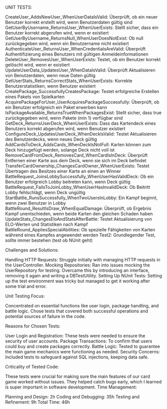 UNIT TESTS:

CreateUser_AddsNewUser_WhenUserDataIsValid:             Überprüft, ob ein neuer Benutzer korrekt erstellt wird, wenn Benutzerdaten gültig sind
GetUserByUsername_ReturnsUser_WhenUserExists:           Stellt sicher, dass ein Benutzer korrekt abgerufen wird, wenn er existiert
GetUserByUsername_ReturnsNull_WhenUserDoesNotExist:     Ob null zurückgegeben wird, wenn ein Benutzername nicht existiert
AuthenticateUser_ReturnsUser_WhenCredentialsAreValid:   Überprüft Authentifizierung eines Benutzers mit gültigen Anmeldeinformationen
DeleteUser_RemovesUser_WhenUserExists:                  Testet, ob ein Benutzer korrekt gelöscht wird, wenn er existiert
UpdateUserData_UpdatesUser_WhenDataIsValid:             Überprüft Aktualisieren von Benutzerdaten, wenn neue Daten gültig
GetUserStats_ReturnsCorrectStats_WhenUserExists:        Korrekte Benutzerstatistiken, wenn Benutzer existiert
CreatePackage_SuccessfullyCreatesPackage:               Testet erfolgreiche Erstellen eines Pakets von Spielkarten
AcquirePackageForUser_UserAcquiresPackageSuccessfully:  Überprüft, ob ein Benutzer erfolgreich ein Paket erwerben kann
IsPackageAvailable_ReturnsTrueWhenPackagesExist:        Stellt sicher, dass true zurückgegeben wird, wenn Pakete (min 1) verfügbar sind
GetDeck_ReturnsUserDeck_WhenUserExists:                 Dass das Kartendeck eines Benutzers korrekt abgerufen wird, wenn Benutzer existiert
ConfigureDeck_UpdatesUserDeck_WhenDeckIsValid:          Testet Aktualisieren des Benutzerdecks, wenn neues Deck gültig
AddCardsToDeck_AddsCards_WhenDeckIsNotFull:              Karten können zum Deck hinzugefügt werden, solange Deck nicht voll ist
RemoveCardFromDeck_RemovesCard_WhenCardIsInDeck:        Überprüft Entfernen einer Karte aus dem Deck, wenn sie sich im Deck befindet
TransferCardOwnership_ChangesCardOwner_WhenUserExists:  Testet Übertragen des Besitzes einer Karte an einen an Winner
BattleRequest_JoinsLobbySuccessfully_WhenUserHasValidDeck: Ob ein Benutzer erfolgreich Lobby beitreten kann, wenn Deck gültig
BattleRequest_FailsToJoinLobby_WhenUserHasInvalidDeck:  Ob Beitritt Lobby fehlschlägt, wenn Deck ungültig
StartBattle_RunsSuccessfully_WhenTwoUsersInLobby:       Ein Kampf beginnt, wenn zwei Benutzer in Lobby
BattleRound_ResultIsDraw_WhenEqualDamage:               Überprüft, ob Ergebnis Kampf unentschieden, wenn beide Karten den gleichen Schaden haben
UpdateStats_ChangesEloAndStatsAfterBattle:              Testet Aktualisierung von ELO-Werten und Statistiken nach Kampf
BattleRound_AppliesSpecialAbilities:                    Ob spezielle Fähigkeiten von Karten während eines Kampfes angewendet werden
Test2:                                                  Grundlegender Test, sollte immer bestehen (test ob NUnit geht)


Challenges and Solutions:

Handling HTTP Requests: Struggle initially with managing HTTP requests in the UserController.
Mocking Repositories: Ran into issues mocking the UserRepository for testing. 
Overcame this by introducing an interface, removing it again and writing a DBTestUtility.
Setting Up NUnit Tests: Setting up the test environment was tricky but managed to get it working after some trial and error.


Unit Testing Focus:

Concentrated on essential functions like user login, package handling, and battle logic.
Chose tests that covered both successful operations and potential sources of failure in the code.

Reasons for Chosen Tests:

User Login and Registration: These tests were needed to ensure the security of user accounts.
Package Transactions: To confirm that users could buy and create packages correctly.
Battle Logic: Tested to guarantee the main game mechanics were functioning as needed.
Security Concerns: Included tests to safeguard against SQL injections, keeping data safe.

Criticality of Tested Code:

These tests were crucial for making sure the main features of our card game worked without issues.
They helped catch bugs early, which I learned is super important in software development.
Time Management:

Planning and Design: 2h
Coding and Debugging: 35h
Testing and Refinement: 9h
Total Time: 46h
